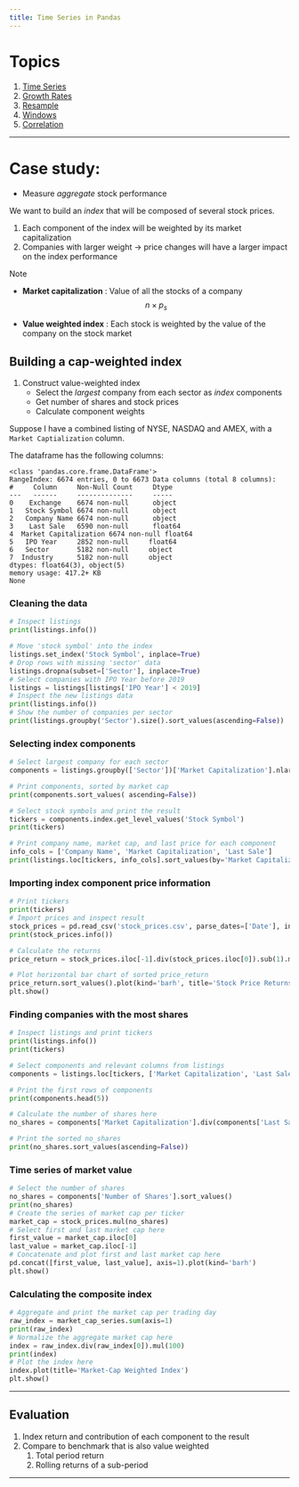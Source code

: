 ```yaml
---
title: Time Series in Pandas
---
```


# Topics

1. [Time Series](Time%20Series.md)
2. [Growth Rates](Growth%20Rates.md)
3. [Resample](Resample.md)
4. [Windows](Windows.md)
5. [Correlation](Correlation.md)

---

# Case study:
- Measure *aggregate* stock performance

We want to build an *index* that will be composed of several stock prices.
1. Each component of the index will be weighted by its market capitalization
2. Companies with larger weight → price changes will have a larger impact on the index performance

>[!note]
>- **Market capitalization** : Value of all the stocks of a company
> $$
> n \times p_s
> $$
> 
> - **Value weighted index** : Each stock is weighted by the value of the company on the stock market 


## Building a cap-weighted index
1. Construct value-weighted index
	- Select the *largest* company from each sector as *index* components
	- Get number of shares and stock prices
	- Calculate component weights

Suppose I have a combined listing of NYSE, NASDAQ and AMEX, with a `Market Captialization` column.

The dataframe has the following columns:

```plain text
<class 'pandas.core.frame.DataFrame'> 
RangeIndex: 6674 entries, 0 to 6673 Data columns (total 8 columns):
#     Column     Non-Null Count     Dtype
---   ------     --------------     -----
0    Exchange    6674 non-null      object
1   Stock Symbol 6674 non-null      object
2   Company Name 6674 non-null      object
3    Last Sale   6590 non-null      float64
4  Market Capitalization 6674 non-null float64
5   IPO Year     2852 non-null     float64
6   Sector       5182 non-null     object 
7  Industry      5182 non-null     object
dtypes: float64(3), object(5)
memory usage: 417.2+ KB
None
```

### Cleaning the data

```python
# Inspect listings
print(listings.info())

# Move 'stock symbol' into the index
listings.set_index('Stock Symbol', inplace=True)
# Drop rows with missing 'sector' data
listings.dropna(subset=['Sector'], inplace=True)
# Select companies with IPO Year before 2019
listings = listings[listings['IPO Year'] < 2019]
# Inspect the new listings data
print(listings.info())
# Show the number of companies per sector
print(listings.groupby('Sector').size().sort_values(ascending=False))
```

### Selecting index components
```python
# Select largest company for each sector
components = listings.groupby(['Sector'])['Market Capitalization'].nlargest(1)

# Print components, sorted by market cap
print(components.sort_values( ascending=False))

# Select stock symbols and print the result
tickers = components.index.get_level_values('Stock Symbol')
print(tickers)

# Print company name, market cap, and last price for each component
info_cols = ['Company Name', 'Market Capitalization', 'Last Sale']
print(listings.loc[tickers, info_cols].sort_values(by='Market Capitalization', ascending=False))
```

### Importing index component price information
```python
# Print tickers
print(tickers)
# Import prices and inspect result
stock_prices = pd.read_csv('stock_prices.csv', parse_dates=['Date'], index_col='Date')
print(stock_prices.info())

# Calculate the returns
price_return = stock_prices.iloc[-1].div(stock_prices.iloc[0]).sub(1).mul(100)

# Plot horizontal bar chart of sorted price_return
price_return.sort_values().plot(kind='barh', title='Stock Price Returns')
plt.show()
```

### Finding companies with the most shares
```python
# Inspect listings and print tickers
print(listings.info())
print(tickers)

# Select components and relevant columns from listings
components = listings.loc[tickers, ['Market Capitalization', 'Last Sale']]

# Print the first rows of components
print(components.head(5))

# Calculate the number of shares here
no_shares = components['Market Capitalization'].div(components['Last Sale'])

# Print the sorted no_shares
print(no_shares.sort_values(ascending=False))
```

### Time series of market value
```python
# Select the number of shares
no_shares = components['Number of Shares'].sort_values()
print(no_shares)
# Create the series of market cap per ticker
market_cap = stock_prices.mul(no_shares)
# Select first and last market cap here
first_value = market_cap.iloc[0]
last_value = market_cap.iloc[-1]
# Concatenate and plot first and last market cap here
pd.concat([first_value, last_value], axis=1).plot(kind='barh')
plt.show()
```

### Calculating the composite index
```python
# Aggregate and print the market cap per trading day
raw_index = market_cap_series.sum(axis=1)
print(raw_index)
# Normalize the aggregate market cap here
index = raw_index.div(raw_index[0]).mul(100)
print(index)
# Plot the index here
index.plot(title='Market-Cap Weighted Index')
plt.show()
```

---

## Evaluation
1. Index return and contribution of each component to the result
2. Compare to benchmark that is also value weighted
	1. Total period return
	2. Rolling returns of a sub-period

---

## 
